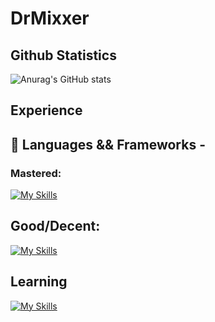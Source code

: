 # DrMixxer


## Github Statistics 
![Anurag's GitHub stats](https://github-readme-stats.vercel.app/api?username=DrMixxer&show_icons=true&theme=dracula&show=reviews,discussions_started,discussions_answered,prs_merged,prs_merged_percentage&hide=contribs,prs)


## Experience 

## 💸 Languages && Frameworks - 

### Mastered:
[![My Skills](https://skillicons.dev/icons?i=bash,cassandra,css,git,js,maven,mongodb,nodejs,py,react,tailwind,ts)](https://skillicons.dev)

## Good/Decent: 
[![My Skills](https://skillicons.dev/icons?i=angular,aws,discord,django,docker,electron,nextjs)](https://skillicons.dev)

## Learning
[![My Skills](https://skillicons.dev/icons?i=dart,flutter,flask,vite,java,kotlin)](https://skillicons.dev)




